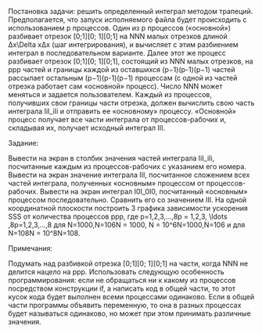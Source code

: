

Постановка задачи: решить определенный интеграл методом трапеций.
Предполагается, что запуск исполняемого файла будет происходить с использованием p процессов.
Один из p процессов («основной») разбивает отрезок [0;1][0; 1][0;1] на NNN малых отрезков длиной Δx\Delta xΔx (шаг интегрирования),
и вычисляет с этим разбиением интеграл в последовательном варианте. Далее этот же процесс разбивает отрезок [0;1][0; 1][0;1],
состоящий из NNN малых отрезков, на ppp частей и границы каждой из оставшихся (p−1)(p-1)(p−1) частей рассылает остальным (p−1)(p-1)(p−1) процессам
(с одной из частей отрезка работает сам «основной» процесс). Число NNN может меняться и задается пользователем.
Каждый из процессов, получивших свои границы части отрезка, должен вычислить свою часть интеграла IiI_iIi​ и отправить ее «основному» процессу.
«Основной» процесс получает все части интеграла от процессов-рабочих и, складывая их, получает исходный интеграл  III.

Задание:

Вывести на экран в столбик значения частей интеграла IiI_iIi​, посчитанные каждым из процессов-рабочих с указанием его номера.
Вывести на экран значение интеграла III, посчитанное сложением всех частей интеграла, полученных «основным» процессом от процессов-рабочих.
Вывести на экран интеграл I0I_0I0​, посчитанный «основным» процессом последовательно. Сравнить его со значением  III.
На одной координатной плоскости построить 3 графика зависимости ускорения SSS от количества процессов ppp, где p=1,2,3,…,8p = 1,2,3, \ldots ,8p=1,2,3,…,8 для N=1000,N=106N = 1000, N = 10^6N=1000,N=106  и для N=108N = 10^8N=108.


Примечания:

Подумать над разбивкой отрезка [0;1][0; 1][0;1]  на части, когда NNN не делится нацело на ppp.
Использовать следующую особенность программирования: если не обращаться ни к какому из процессов посредством конструкции if, а написать код в общей части, то этот кусок кода будет выполнен всеми процессами одинаково.
Если в общей части программы объявить переменную, то она в разных процессах будет называться одинаково, но может при этом принимать различные значения.



